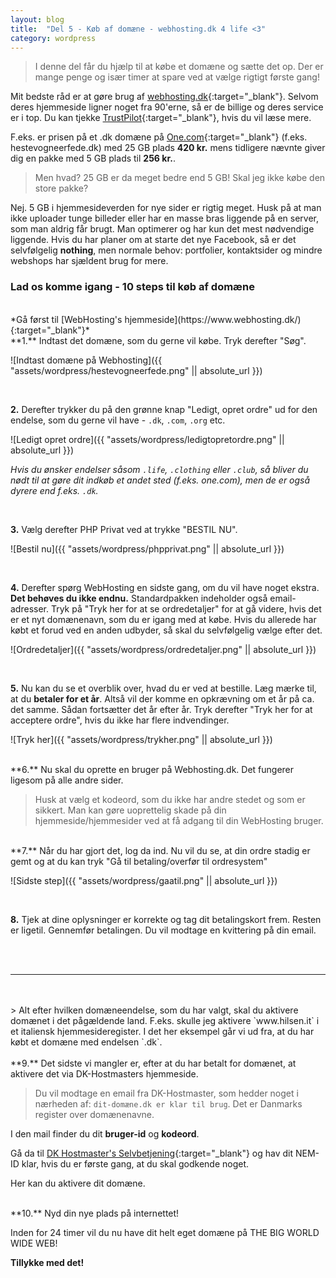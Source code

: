 ```yaml
---
layout: blog
title:  "Del 5 - Køb af domæne - webhosting.dk 4 life <3"
category: wordpress
---
```


> I denne del får du hjælp til at købe et domæne og sætte det op. Der er mange penge og især timer at spare ved at vælge rigtigt første gang!

Mit bedste råd er at gøre brug af [webhosting.dk](https://www.webhosting.dk/){:target="_blank"}. Selvom deres hjemmeside ligner noget fra 90'erne, så er de billige og deres service er i top. Du kan tjekke [TrustPilot](https://dk.trustpilot.com/review/www.webhosting.dk){:target="_blank"}, hvis du vil læse mere.

F.eks. er prisen på et .dk domæne på [One.com](https://www.one.com/da/){:target="_blank"} (f.eks. hestevogneerfede.dk) med 25 GB plads **420 kr.** mens tidligere nævnte giver dig en pakke med 5 GB plads til **256 kr.**. 

> Men hvad? 25 GB er da meget bedre end 5 GB! Skal jeg ikke købe den store pakke?

Nej. 5 GB i hjemmesideverden for nye sider er rigtig meget. Husk på at man ikke uploader tunge billeder eller har en masse bras liggende på en server, som man aldrig får brugt. Man optimerer og har kun det mest nødvendige liggende. Hvis du har planer om at starte det nye Facebook, så er det selvfølgelig **nothing**, men normale behov: portfolier, kontaktsider og mindre webshops har sjældent brug for mere.

### Lad os komme igang - 10 steps til køb af domæne

<br>
*Gå først til [WebHosting's hjemmeside](https://www.webhosting.dk/){:target="_blank"}*

<br>
**1.** Indtast det domæne, som du gerne vil købe. Tryk derefter "Søg".

![Indtast domæne på Webhosting]({{ "assets/wordpress/hestevogneerfede.png" || absolute_url }})

<br>

**2.** Derefter trykker du på den grønne knap "Ledigt, opret ordre" ud for den endelse, som du gerne vil have - `.dk`, `.com`, `.org` etc.

![Ledigt opret ordre]({{ "assets/wordpress/ledigtopretordre.png" || absolute_url }})

*Hvis du ønsker endelser såsom `.life`, `.clothing` eller `.club`, så bliver du nødt til at gøre dit indkøb et andet sted (f.eks. one.com), men de er også dyrere end f.eks. `.dk`.*

<br>

**3.** Vælg derefter PHP Privat ved at trykke "BESTIL NU".


![Bestil nu]({{ "assets/wordpress/phpprivat.png" || absolute_url }})


<br>

**4.** Derefter spørg WebHosting en sidste gang, om du vil have noget ekstra. **Det behøves du ikke endnu.** Standardpakken indeholder også email-adresser. Tryk på "Tryk her for at se ordredetaljer" for at gå videre, hvis det er et nyt domænenavn, som du er igang med at købe. Hvis du allerede har købt et forud ved en anden udbyder, så skal du selvfølgelig vælge efter det.


![Ordredetaljer]({{ "assets/wordpress/ordredetaljer.png" || absolute_url }})


<br>

**5.** Nu kan du se et overblik over, hvad du er ved at bestille. Læg mærke til, at du **betaler for et år**. Altså vil der komme en opkrævning om et år på ca. det samme. Sådan fortsætter det år efter år.
Tryk derefter "Tryk her for at acceptere ordre", hvis du ikke har flere indvendinger.

![Tryk her]({{ "assets/wordpress/trykher.png" || absolute_url }})

<br>
**6.** Nu skal du oprette en bruger på Webhosting.dk. Det fungerer ligesom på alle andre sider. 

> Husk at vælg et kodeord, som du ikke har andre stedet og som er sikkert. Man kan gøre uoprettelig skade på din hjemmeside/hjemmesider ved at få adgang til din WebHosting bruger.

<br>
**7.** Når du har gjort det, log da ind. Nu vil du se, at din ordre stadig er gemt og at du kan tryk "Gå til betaling/overfør til ordresystem"

![Sidste step]({{ "assets/wordpress/gaatil.png" || absolute_url }})

<br>

**8.** Tjek at dine oplysninger er korrekte og tag dit betalingskort frem. Resten er ligetil. Gennemfør betalingen. Du vil modtage en kvittering på din email.

<br>
<br>

-----------------------

<br>
<br>
> Alt efter hvilken domæneendelse, som du har valgt, skal du aktivere domænet i det pågældende land. F.eks. skulle jeg aktivere `www.hilsen.it` i et italiensk hjemmesideregister. I det her eksempel går vi ud fra, at du har købt et domæne med endelsen `.dk`.


<br>
<br>
**9.** Det sidste vi mangler er, efter at du har betalt for domænet, at aktivere det via DK-Hostmasters hjemmeside. 

> Du vil modtage en email fra DK-Hostmaster, som hedder noget i nærheden af: `dit-domæne.dk er klar til brug`. Det er Danmarks register over domænenavne.

I den mail finder du dit **bruger-id** og **kodeord**. 

Gå da til [DK Hostmaster's Selvbetjening](https://selvbetjening.dk-hostmaster.dk/){:target="_blank"} og hav dit NEM-ID klar, hvis du er første gang, at du skal godkende noget.

Her kan du aktivere dit domæne.


<br>
**10.** Nyd din nye plads på internettet!


Inden for 24 timer vil du nu have dit helt eget domæne på THE BIG WORLD WIDE WEB!

**Tillykke med det!**

